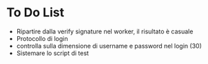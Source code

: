 # To Do List

* Ripartire dalla verify signature nel worker, il risultato è casuale
* Protocollo di login
* controlla sulla dimensione di username e password nel login (30)
* Sistemare lo script di test